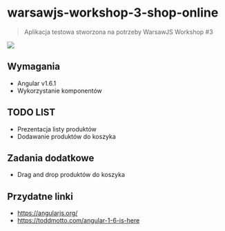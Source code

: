 # warsawjs-workshop-3-shop-online

> Aplikacja testowa stworzona na potrzeby WarsawJS Workshop #3

![](http://warsawjs.com/assets/images/logo/logo-transparent-240x240.png)

## Wymagania

* Angular v1.6.1
* Wykorzystanie komponentów

## TODO LIST

* Prezentacja listy produktów
* Dodawanie produktów do koszyka

## Zadania dodatkowe

* Drag and drop produktów do koszyka

## Przydatne linki

* https://angularjs.org/
* https://toddmotto.com/angular-1-6-is-here
